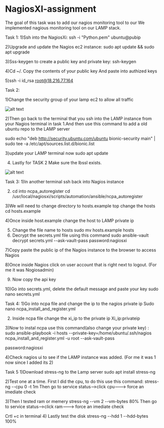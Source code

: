 # NagiosXI-assignment
The goal of this task was to add our nagios monitoring tool to our  We implemented nagious monitoring tool on our LAMP stack.

Task 1:
1)Ssh into the NagiosXi: ssh -i "Python.pem" ubuntu@pubip

2)Upgrade and update the Nagios ec2 instance: sudo apt update && sudo apt upgrade

3)Sss-keygen to create a public key and private key: ssh-keygen

4)Cd ~/.
Copy the contents of your public key 
And paste into authized keys

5)ssh -i id_rsa root@18.216.77.164


Task 2:

1)Change the security group of your lamp ec2 to allow all traffic

![alt text](https://github.com/Bishajit/NagiosXI-Setup/blob/main/nagios-assignment-screenshots/task2-1.png)


2)Then go back to the terminal that you ssh into the LAMP instance from your Nagios terminal in task 1.And then use this command to add a old ubuntu repo to the LAMP server
 
sudo echo "deb http://security.ubuntu.com/ubuntu bionic-security main" | sudo tee -a /etc/apt/sources.list.d/bionic.list


3)update your LAMP terminal now 
sudo apt update

4) Lastly for TASK 2 Make sure the lbssl exists.

![alt text](https://github.com/Bishajit/NagiosXI-Setup/blob/main/nagios-assignment-screenshots/task2-2.png)

Task 3:
1)In another terminal ssh back into Nagios instance

2) cd into ncpa_autoregister
cd  /usr/local/nagiosxi/scripts/automation/ansible/ncpa_autoregister

3)We will need to change directory to hosts.example top change the hosts
cd hosts.example

4)Once inside host.example change the host to LAMP private ip

5) Change the file name to hosts
sudo mv hosts.example hosts
6) Decrypt the secrets.yml file using this command 
sudo ansible-vault decrypt secrets.yml --ask-vault-pass
password:nagiosxi





7)Copy paste the public ip of the Nagios instance to the browser to access Nagios

8)Once inside Nagios click on user account that is right next to logout. (For me it was Nogiosadmin)


9) Now copy the api key

10)Go into secrets.yml, delete the default message and paste your key 
 sudo nano secrets.yml 

Task 4:
1)Go into ncpa file and change the ip to the nagios private ip
Sudo nano ncpa_install_and_register.yml

2) Inside ncpa file change the xi_ip to the private ip
Xi_ip:privateip

3)Now to instal ncpa use this command(also change your private key) : 
sudo ansible-playbook -i hosts --private-key=/home/ubuntu/.ssh/nagios
ncpa_install_and_register.yml -u root --ask-vault-pass

password:nagiosxi

4)Check nagios ui to see if the LAMP instance was added. (For me it was 1 now since I added its 2)


Task 5
1)Download stress-ng to the Lamp server 
sudo apt install stress-ng

2)Test one at a time. First I did the cpu, to do this use this command:
stress-ng --cpu 0 -t 1m
Then go to service status-->click cpu---> force an imediate check



3)Then I tested ram or memery
stress-ng --vm 2 --vm-bytes 80%
Then go to service status-->click ram---> force an imediate check


Crtl +c in terminal
4) Lastly test the disk
stress-ng --hdd 1 --hdd-bytes 100%




